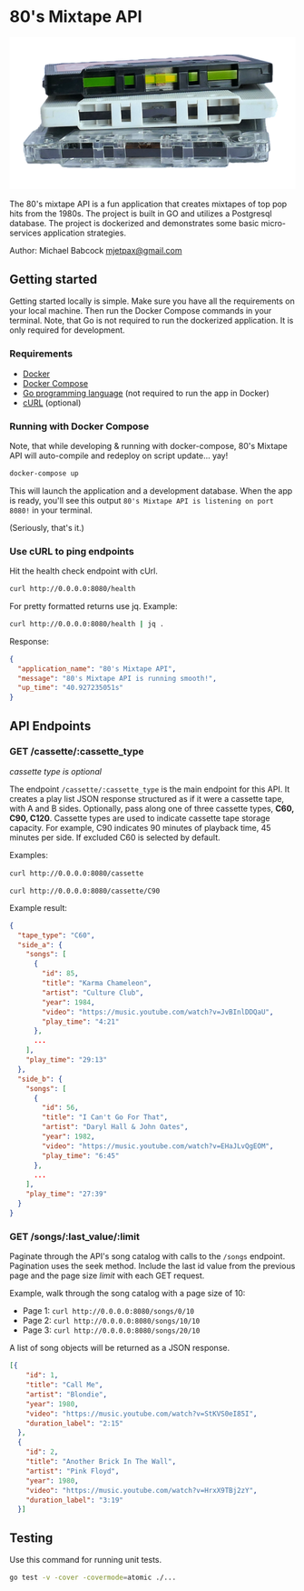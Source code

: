 # 80's Mixtape API

![cassette tapes](/assets/images/cassettes.png?raw=true)

The 80's mixtape API is a fun application that creates mixtapes of top pop hits from the 1980s. The project is built in GO and utilizes a Postgresql database. The project is dockerized and demonstrates some basic micro-services application strategies.

Author: Michael Babcock <mjetpax@gmail.com>

## Getting started

Getting started locally is simple. Make sure you have all the requirements on your local machine. Then run the Docker Compose commands in your terminal. Note, that Go is not required to run the dockerized application. It is only required for development.

### Requirements

* [Docker](https://docs.docker.com/get-started/)
* [Docker Compose](https://docs.docker.com/compose/install/)
* [Go programming language](https://golang.org/doc/install) (not required to run the app in Docker)
* [cURL](https://duckduckgo.com/?q=curl+getting+started) (optional)

### Running with Docker Compose

Note, that while developing & running with docker-compose, 80's Mixtape API will auto-compile and redeploy on script update... yay!

```bash
docker-compose up
```

This will launch the application and a development database. When the app is ready, you'll see this output `80's Mixtape API is listening on port 8080!` in your terminal.

(Seriously, that's it.)

### Use cURL to ping endpoints

Hit the health check endpoint with cUrl.

```bash
curl http://0.0.0.0:8080/health
```

For pretty formatted returns use jq. Example:

```bash
curl http://0.0.0.0:8080/health | jq .
```

Response:

```json
{
  "application_name": "80's Mixtape API",
  "message": "80's Mixtape API is running smooth!",
  "up_time": "40.927235051s"
}
```

## API Endpoints

### GET /cassette/:cassette_type

_cassette type is optional_

The endpoint `/cassette/:cassette_type` is the main endpoint for this API. It creates a play list JSON response structured as if it were a cassette tape, with A and B sides. Optionally, pass along one of three cassette types, **C60, C90, C120**. Cassette types are used to indicate cassette tape storage capacity. For example, C90 indicates 90 minutes of playback time, 45 minutes per side. If excluded C60 is selected by default.

Examples:

`curl http://0.0.0.0:8080/cassette`

`curl http://0.0.0.0:8080/cassette/C90`

Example result:

```json
{
  "tape_type": "C60",
  "side_a": {
    "songs": [
      {
        "id": 85,
        "title": "Karma Chameleon",
        "artist": "Culture Club",
        "year": 1984,
        "video": "https://music.youtube.com/watch?v=JvBInlDDQaU",
        "play_time": "4:21"
      },
      ...
    ],
    "play_time": "29:13"
  },
  "side_b": {
    "songs": [
      {
        "id": 56,
        "title": "I Can't Go For That",
        "artist": "Daryl Hall & John Oates",
        "year": 1982,
        "video": "https://music.youtube.com/watch?v=EHaJLvQgEOM",
        "play_time": "6:45"
      },
      ...
    ],
    "play_time": "27:39"
  }
}
```


### GET /songs/:last_value/:limit

Paginate through the API's song catalog with calls to the `/songs` endpoint. Pagination uses the seek method. Include the last id value from the previous page and the page size _limit_ with each GET request.

Example, walk through the song catalog with a page size of 10:

* Page 1: `curl http://0.0.0.0:8080/songs/0/10`
* Page 2: `curl http://0.0.0.0:8080/songs/10/10`
* Page 3: `curl http://0.0.0.0:8080/songs/20/10`

A list of song objects will be returned as a JSON response.

```json
[{
    "id": 1,
    "title": "Call Me",
    "artist": "Blondie",
    "year": 1980,
    "video": "https://music.youtube.com/watch?v=StKVS0eI85I",
    "duration_label": "2:15"
  },
  {
    "id": 2,
    "title": "Another Brick In The Wall",
    "artist": "Pink Floyd",
    "year": 1980,
    "video": "https://music.youtube.com/watch?v=HrxX9TBj2zY",
    "duration_label": "3:19"
  }]
```

## Testing

Use this command for running unit tests.

```bash
go test -v -cover -covermode=atomic ./...
```
